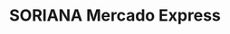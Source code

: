 ---
title: "SORIANA Mercado Express"
url: /valladolid/soriana-mercado-express/
shop: supermercado
---